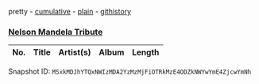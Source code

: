 pretty - [cumulative](/playlists/cumulative/7iUOaMP7iKI22rBNflBwjX.md) - [plain](/playlists/plain/7iUOaMP7iKI22rBNflBwjX) - [githistory](https://github.githistory.xyz/mackorone/spotify-playlist-archive/blob/main/playlists/plain/7iUOaMP7iKI22rBNflBwjX)

### [Nelson Mandela Tribute](https://open.spotify.com/playlist/7iUOaMP7iKI22rBNflBwjX)

> 

| No. | Title | Artist(s) | Album | Length |
|---|---|---|---|---|

Snapshot ID: `MSxkMDJhYTQxNWIzMDA2YzMzMjFiOTRkMzE4ODZkNWYwYmE4ZjcwYmNh`